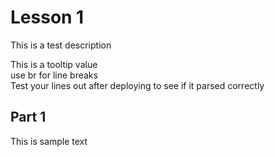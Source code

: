 # Lesson 1

This is a test description

<Tooltip label="Hover over me">
<span>
This is a tooltip value
<br>
use br for line breaks
<br>
Test your lines out after deploying to see if it parsed correctly
</span>
</Tooltip>

## Part 1
This is sample text

